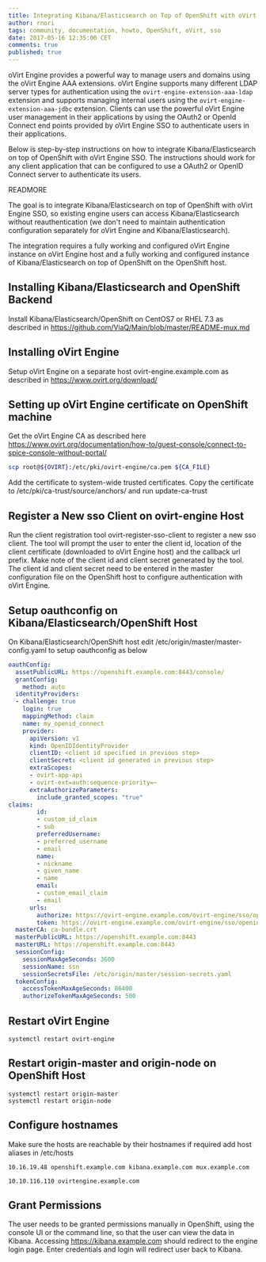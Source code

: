 ```yaml
---
title: Integrating Kibana/Elasticsearch on Top of OpenShift with oVirt Engine SSO
author: rnori
tags: community, documentation, howto, OpenShift, oVirt, sso
date: 2017-05-16 12:35:00 CET
comments: true
published: true
---
```


oVirt Engine provides a powerful way to manage users and domains using the oVirt Engine AAA extensions. oVirt Engine supports many different LDAP server types for authentication using the `ovirt-engine-extension-aaa-ldap` extension and supports managing internal users using the `ovirt-engine-extension-aaa-jdbc` extension. Clients can use the powerful oVirt Engine user management in their applications by using the OAuth2 or OpenId Connect end points provided by oVirt Engine SSO to authenticate users in their applications. 

Below is step-by-step instructions on how to integrate Kibana/Elasticsearch on top of OpenShift with oVirt Engine SSO. The instructions should work for any client application that can be configured to use a OAuth2 or OpenID Connect server to authenticate its users.

READMORE

The goal is to integrate Kibana/Elasticsearch on top of OpenShift with oVirt Engine SSO, so existing engine users can access Kibana/Elasticsearch without reauthentication (we don't need to maintain authentication configuration separately for oVirt Engine and Kibana/Elasticsearch).

The integration requires a fully working and configured oVirt Engine instance on oVirt Engine host and a fully working and configured instance of Kibana/Elasticsearch on top of OpenShift on the OpenShift host.

## Installing Kibana/Elasticsearch and OpenShift Backend

Install Kibana/Elasticsearch/OpenShift on CentOS7 or RHEL 7.3 as described in https://github.com/ViaQ/Main/blob/master/README-mux.md

## Installing oVirt Engine

Setup oVirt Engine on a separate host ovirt-engine.example.com as described in https://www.ovirt.org/download/

## Setting up oVirt Engine certificate on OpenShift machine

Get the oVirt Engine CA as described here https://www.ovirt.org/documentation/how-to/guest-console/connect-to-spice-console-without-portal/

```sh
scp root@${OVIRT}:/etc/pki/ovirt-engine/ca.pem ${CA_FILE}
```

Add the certificate to system-wide trusted certificates. Copy the certificate to /etc/pki/ca-trust/source/anchors/ and run update-ca-trust

## Register a New sso Client on ovirt-engine Host

Run the client registration tool ovirt-register-sso-client to register a new sso client. The tool will prompt the user to enter the client id, location of the client certificate (downloaded to oVirt Engine host) and the callback url prefix. Make note of the client id and client secret generated by the tool. The client id and client secret need to be entered in the master configuration file on the OpenShift host to configure authentication with oVirt Engine.

## Setup oauthconfig on Kibana/Elasticsearch/OpenShift Host 

On Kibana/Elasticsearch/OpenShift host edit /etc/origin/master/master-config.yaml to setup oauthconfig as below

```yaml
oauthConfig:
  assetPublicURL: https://openshift.example.com:8443/console/
  grantConfig:
    method: auto
  identityProviders:
  - challenge: true
    login: true
    mappingMethod: claim
    name: my_openid_connect
    provider:
      apiVersion: v1
      kind: OpenIDIdentityProvider
      clientID: <client id specified in previous step>
      clientSecret: <client id generated in previous step>
      extraScopes:
      - ovirt-app-api
      - ovirt-ext=auth:sequence-priority=~
      extraAuthorizeParameters:
        include_granted_scopes: "true"
claims:
        id:
        - custom_id_claim
        - sub
        preferredUsername:
        - preferred_username
        - email
        name:
        - nickname
        - given_name
        - name
        email:
        - custom_email_claim
        - email
      urls:
        authorize: https://ovirt-engine.example.com/ovirt-engine/sso/openid/authorize
        token: https://ovirt-engine.example.com/ovirt-engine/sso/openid/token
  masterCA: ca-bundle.crt
  masterPublicURL: https://openshift.example.com:8443
  masterURL: https://openshift.example.com:8443
  sessionConfig:
    sessionMaxAgeSeconds: 3600
    sessionName: ssn
    sessionSecretsFile: /etc/origin/master/session-secrets.yaml
  tokenConfig:
    accessTokenMaxAgeSeconds: 86400
    authorizeTokenMaxAgeSeconds: 500
```
## Restart oVirt Engine

```ssh
systemctl restart ovirt-engine
```

## Restart origin-master and origin-node on OpenShift Host

```ssh
systemctl restart origin-master
systemctl restart origin-node
```

## Configure hostnames

Make sure the hosts are reachable by their hostnames if required add host aliases in /etc/hosts

```config
10.16.19.48 openshift.example.com kibana.example.com mux.example.com

10.10.116.110 ovirtengine.example.com
```

## Grant Permissions

The user needs to be granted permissions manually in OpenShift, using the console UI or the command line, so that the user can view the data in Kibana. Accessing https://kibana.example.com should redirect to the engine login page. Enter credentials and login will redirect user back to Kibana.

